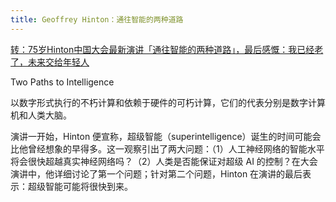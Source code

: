 ```yaml
---
title: Geoffrey Hinton：通往智能的两种道路
---
```


[转：75岁Hinton中国大会最新演讲「通往智能的两种道路」，最后感慨：我已经老了，未来交给年轻人](https://mp.weixin.qq.com/s/iA5E70VJiLFxSsAFF2Jyww)

Two Paths to Intelligence

以数字形式执行的不朽计算和依赖于硬件的可朽计算，它们的代表分别是数字计算机和人类大脑。

演讲一开始，Hinton 便宣称，超级智能（superintelligence）诞生的时间可能会比他曾经想象的早得多。这一观察引出了两大问题：（1）人工神经网络的智能水平将会很快超越真实神经网络吗？（2）人类是否能保证对超级 AI 的控制？在大会演讲中，他详细讨论了第一个问题；针对第二个问题，Hinton 在演讲的最后表示：超级智能可能将很快到来。



